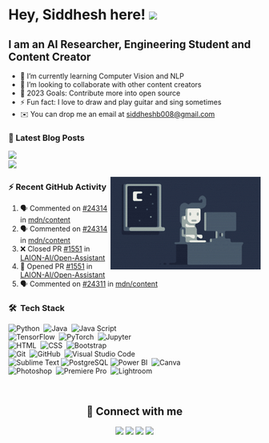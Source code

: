 # Hey, Siddhesh here! <img src="https://media.giphy.com/media/hvRJCLFzcasrR4ia7z/giphy.gif" width="5%">

## I am an AI Researcher, Engineering Student and Content Creator

- 🌱 I’m currently learning Computer Vision and NLP 
- 👯 I’m looking to collaborate with other content creators
- 🥅 2023 Goals: Contribute more into open source 
- ⚡ Fun fact: I love to draw and play guitar and sing sometimes
- ✉️ You can drop me an email at siddheshb008@gmail.com

### 📕 Latest Blog Posts

<!-- BLOG-POST-LIST:START -->
<!-- BLOG-POST-LIST:END -->

 <a href="https://medium.com/@siddheshb008"><img src="https://img.shields.io/badge/-Siddhesh%20Bangar-333333?style=flat-square&logo=Medium&logoColor=white"/></a><br>
 <a href="https://sidddhesh.hashnode.dev/"><img src="https://img.shields.io/badge/-Siddhesh%20Bangar's%20Blog-2962FF?style=flat-square&logo=Hashnode&logoColor=white"/></a>

<img alt="Night Coding" src="https://raw.githubusercontent.com/AVS1508/AVS1508/master/assets/Night-Coding.gif" align="right"/>

### ⚡ Recent GitHub Activity

<!--START_SECTION:activity-->
1. 🗣 Commented on [#24314](https://github.com/mdn/content/issues/24314) in [mdn/content](https://github.com/mdn/content)
2. 🗣 Commented on [#24314](https://github.com/mdn/content/issues/24314) in [mdn/content](https://github.com/mdn/content)
3. ❌ Closed PR [#1551](https://github.com/LAION-AI/Open-Assistant/pull/1551) in [LAION-AI/Open-Assistant](https://github.com/LAION-AI/Open-Assistant)
4. 💪 Opened PR [#1551](https://github.com/LAION-AI/Open-Assistant/pull/1551) in [LAION-AI/Open-Assistant](https://github.com/LAION-AI/Open-Assistant)
5. 🗣 Commented on [#24311](https://github.com/mdn/content/issues/24311) in [mdn/content](https://github.com/mdn/content)
<!--END_SECTION:activity-->

### 🛠 &nbsp;Tech Stack

![Python](https://img.shields.io/badge/-Python-333333?style=flat&logo=python)&nbsp;
![Java](https://img.shields.io/badge/-Java-333333?style=flat&logo=Java&logoColor=FFA518)&nbsp;
![Java Script](https://img.shields.io/badge/-Java%20Script-333333?style=flat&logo=JavaScript&logoColor=F7DF1E)&nbsp;\
![TensorFlow](https://img.shields.io/badge/-Tensorflow-333333?style=flat&logo=TensorFlow)&nbsp;
![PyTorch](https://img.shields.io/badge/-PyTorch-333333?style=flat&logo=PyTorch)&nbsp;
![Jupyter](https://img.shields.io/badge/-Jupyter-333333?style=flat&logo=Jupyter)\
![HTML](https://img.shields.io/badge/-HTML-333333?style=flat&logo=HTML5)&nbsp;
![CSS](https://img.shields.io/badge/-CSS-333333?style=flat&logo=CSS3&logoColor=1572B6)&nbsp;
![Bootstrap](https://img.shields.io/badge/-Bootstrap-333333?style=flat&logo=bootstrap&logoColor=563D7C)\
![Git](https://img.shields.io/badge/-Git-333333?style=flat&logo=git)&nbsp;
![GitHub](https://img.shields.io/badge/-GitHub-333333?style=flat&logo=github)&nbsp;
![Visual Studio Code](https://img.shields.io/badge/-VS%20Code-333333?style=flat&logo=visual-studio-code&logoColor=007ACC)\
![Sublime Text](https://img.shields.io/badge/-SublimeText-333333?style=flat&logo=sublimetext)
![PostgreSQL](https://img.shields.io/badge/-Postgre-333333?style=flat&logo=PostgreSQL)
![Power BI](https://img.shields.io/badge/-Power%20BI-333333?style=flat&logo=powerbi)&nbsp;
![Canva](https://img.shields.io/badge/-Canva-333333?style=flat&logo=canva)\
![Photoshop](https://img.shields.io/badge/-Photoshop-333333?style=flat&logo=adobe-photoshop)&nbsp;
![Premiere Pro](https://img.shields.io/badge/-Premiere%20Pro-333333?style=flat&logo=adobe-premiere-pro)&nbsp;
![Lightroom](https://img.shields.io/badge/-Lightroom-333333?style=flat&logo=adobe-lightroom)



<br>
<h2 align="center">👋 Connect with me</h2>
<p align="center">
<a href="https://linkedin.com/in/siddheshbangar"><img src="https://img.shields.io/badge/-Siddhesh%20Bangar-0077B5?style=flat-square&logo=Linkedin&logoColor=white"/></a>
<a href="https://instagram.com/thatsiddhesh"><img src="https://img.shields.io/badge/-@thatsiddhesh-E4405F?style=flat-square&logo=Instagram&logoColor=white"/></a>
<a href="https://twitter.com/siddddhesh"><img src="https://img.shields.io/badge/-@siddddhesh-1DA1F2?style=flat-square&logo=Twitter&logoColor=white"/></a>
<a href="siddheshb008@gmail.com"><img src="https://img.shields.io/badge/-siddheshb008@gmail.com-D14836?style=flat-square&logo=Gmail&logoColor=white"/></a>
</p>
